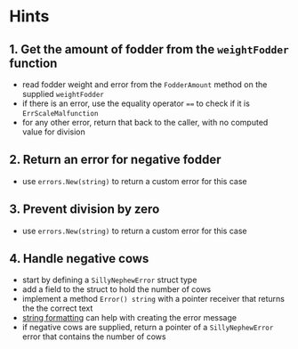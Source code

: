 # Hints

## 1. Get the amount of fodder from the `weightFodder` function

- read fodder weight and error from the `FodderAmount` method on the supplied `weightFodder`
- if there is an error, use the equality operator `==` to check if it is `ErrScaleMalfunction`
- for any other error, return that back to the caller, with no computed value for division

## 2. Return an error for negative fodder

- use `errors.New(string)` to return a custom error for this case

## 3. Prevent division by zero

- use `errors.New(string)` to return a custom error for this case

## 4. Handle negative cows

- start by defining a `SillyNephewError` struct type
- add a field to the struct to hold the number of cows
- implement a method `Error() string` with a pointer receiver that returns the the correct text
- [string formatting][concept-string-formatting] can help with creating the error message
- if negative cows are supplied, return a pointer of a `SillyNephewError` error that contains the number of cows

[concept-string-formatting]: /tracks/go/concepts/string-formatting